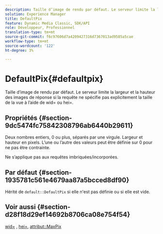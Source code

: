 ```yaml
---
description: Taille d’image de rendu par défaut. Le serveur limite la largeur et la hauteur des images de réponse si la requête ne spécifie pas explicitement la taille de la vue à l’aide de wid= ou hei=.
solution: Experience Manager
title: DefaultPix
feature: Dynamic Media Classic, SDK/API
role: Développeur, Professionnel
translation-type: tm+mt
source-git-commit: f6c97606d7a4209427316d7367013ad9585a5cae
workflow-type: tm+mt
source-wordcount: '122'
ht-degree: 3%

---
```



# DefaultPix{#defaultpix}

Taille d’image de rendu par défaut. Le serveur limite la largeur et la hauteur des images de réponse si la requête ne spécifie pas explicitement la taille de la vue à l’aide de wid= ou hei=.

## Propriétés {#section-9dc5474fc75842308796ab6440b29611}

Deux nombres entiers, 0 ou plus, séparés par une virgule. Largeur et hauteur en pixels. L’une ou l’autre des valeurs peut être définie sur 0 pour ne pas être contrainte.

Ne s’applique pas aux requêtes imbriquées/incorporées.

## Par défaut {#section-1935781c561e4679aa87a5bcced8df90}

Hérité de `default::DefaultPix` si elle n&#39;est pas définie ou si elle est vide.

## Voir aussi {#section-d28f18d29ef14692b8706ca08e754f54}

[wid=](../../../../../ir-api/http-protocol/image-rendering-api-ref/c-ir-http-protocol-ref/c-ir-http-protocol-command-reference/r-ir-wid.md#reference-b7e691b0624941168c94b2749ae233ec) ,  [hei=](../../../../../ir-api/http-protocol/image-rendering-api-ref/c-ir-http-protocol-ref/c-ir-http-protocol-command-reference/r-ir-hei.md#reference-1c08f60365a94417a39867c09cac5478),  [attribut::MaxPix](../../../../../ir-api/material-cat/image-rendering-api-ref/c-ir-material-catalog/c-ir-attributes-reference/r-ir-maxpix.md#reference-569f186bbc2840a6bd3cffa8ff3e7657)
